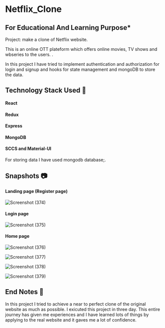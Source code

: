 # Netflix_Clone

## For Educational And Learning Purpose*
Project: make a clone of Netflix website.

This is an online OTT plateform which offers online movies, TV shows and wbseries to the users. .

In this project I have tried to implement authentication and authorization for login and signup and hooks for state management and mongoDB to store the data.

## Technology Stack Used 🌟
#### React
#### Redux
#### Express
#### MongoDB
#### SCCS and Material-UI
For storing data I have used mongodb database;.

## Snapshots 📷
#### Landing page (Register page)

![Screenshot (374)](https://user-images.githubusercontent.com/91534930/152378371-e4e7e752-d529-4a77-9646-8e855664322e.png)

#### Login page
![Screenshot (375)](https://user-images.githubusercontent.com/91534930/152383682-c9db657a-153f-4aa6-ab98-66078ce0feea.png)

#### Home page
![Screenshot (376)](https://user-images.githubusercontent.com/91534930/152384169-10df026e-91da-4699-a115-3288da4c269b.png)

![Screenshot (377)](https://user-images.githubusercontent.com/91534930/152384328-d8318f0a-2bf2-4fd4-a7c1-91f7e64b34a4.png)

![Screenshot (378)](https://user-images.githubusercontent.com/91534930/152384577-8f542848-ed5b-4d3c-ac4a-66de1ecda827.png)

![Screenshot (379)](https://user-images.githubusercontent.com/91534930/152384687-127480fd-6c90-484d-95f6-999ff68ff61f.png)

## End Notes 📑
In this project I tried to achieve a near to perfect clone of the original website as much as possible. I exicuted this project in three day. This entire journey has given me experiences and I have learned lots of things by applying to the real website and it gaves me a lot of confidence. 

